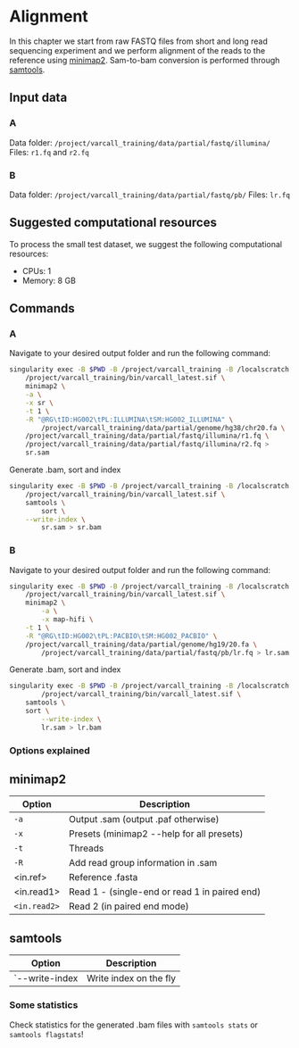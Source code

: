 # Alignment

In this chapter we start from raw FASTQ files from short and long read sequencing experiment and we perform alignment of the reads to the reference using [minimap2](https://github.com/lh3/minimap2). Sam-to-bam conversion is performed through [samtools](https://github.com/samtools/samtools).

## Input data

### A

Data folder: `/project/varcall_training/data/partial/fastq/illumina/`
Files: `r1.fq` and `r2.fq`

### B

Data folder: `/project/varcall_training/data/partial/fastq/pb/`
Files: `lr.fq`

## Suggested computational resources

To process the small test dataset, we suggest the following computational resources:

- CPUs: 1
- Memory: 8 GB

## Commands

### A

Navigate to your desired output folder and run the following command:

```bash
singularity exec -B $PWD -B /project/varcall_training -B /localscratch \
	/project/varcall_training/bin/varcall_latest.sif \
	minimap2 \
	-a \
	-x sr \
	-t 1 \
	-R "@RG\tID:HG002\tPL:ILLUMINA\tSM:HG002_ILLUMINA" \
        /project/varcall_training/data/partial/genome/hg38/chr20.fa \
	/project/varcall_training/data/partial/fastq/illumina/r1.fq \
	/project/varcall_training/data/partial/fastq/illumina/r2.fq > 
	sr.sam 
```

Generate .bam, sort and index

```bash
singularity exec -B $PWD -B /project/varcall_training -B /localscratch \
	/project/varcall_training/bin/varcall_latest.sif \
	samtools \
        sort \
	--write-index \
        sr.sam > sr.bam
```

### B

Navigate to your desired output folder and run the following command:

```bash
singularity exec -B $PWD -B /project/varcall_training -B /localscratch \
	/project/varcall_training/bin/varcall_latest.sif \
	minimap2 \
        -a \
        -x map-hifi \
	-t 1 \
	-R "@RG\tID:HG002\tPL:PACBIO\tSM:HG002_PACBIO" \
	/project/varcall_training/data/partial/genome/hg19/20.fa \
        /project/varcall_training/data/partial/fastq/pb/lr.fq > lr.sam 
```

Generate .bam, sort and	index

```bash
singularity exec -B $PWD -B /project/varcall_training -B /localscratch \
        /project/varcall_training/bin/varcall_latest.sif \
	samtools \
	sort \
        --write-index \
        lr.sam > lr.bam
```

### Options explained

## minimap2

| Option | Description |
|--------|-------------|	
| `-a` | Output .sam (output .paf otherwise) |
| `-x` | Presets (minimap2 --help for all presets) |
| `-t` | Threads |
| `-R` | Add read group information in .sam |
| <in.ref> | Reference .fasta |
| <in.read1> | Read 1 - (single-end or read 1 in paired end) |
| `<in.read2>` | Read 2 (in paired end mode) |

## samtools

| Option | Description |
|--------|-------------|
| `--write-index | Write index on the fly |


### Some statistics

Check statistics for the generated .bam files with `samtools stats` or `samtools flagstats`!
